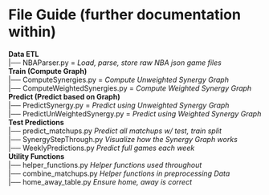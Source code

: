 # File Guide (further documentation within)

__Data ETL__ <br>
|── NBAParser.py = *Load, parse, store raw NBA json game files* <br>
__Train (Compute Graph)__ <br>
|── ComputeSynergies.py = *Compute Unweighted Synergy Graph* <br>
|── ComputeWeightedSynergies.py = *Compute Weighted Synergy Graph* <br>
__Predict (Predict based on Graph)__ <br>
|── PredictSynergy.py = *Predict using Unweighted Synergy Graph* <br>
|── PredictUnWeightedSynergy.py = *Predict using Weighted Synergy Graph* <br>
__Test Predictions__ <br>
|── predict_matchups.py   *Predict all matchups w/ test, train split* <br>
|── SynergyStepThrough.py *Visualize how the Synergy Graph works* <br>
|── WeeklyPredictions.py  *Predict full games each week* <br>
__Utility Functions__ <br>
|── helper_functions.py   *Helper functions used throughout* <br>
|── combine_matchups.py   *Helper functions in preprocessing Data* <br>
|── home_away_table.py    *Ensure home, away is correct* <br>

